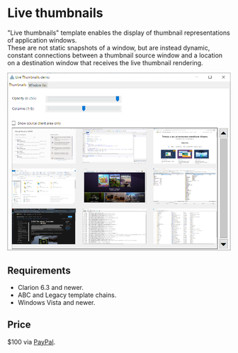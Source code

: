 # Live thumbnails
"Live thumbnails" template enables the display of thumbnail representations of application windows.  
These are not static snapshots of a window, but are instead dynamic, constant connections between a thumbnail source window
and a location on a destination window that receives the live thumbnail rendering.

![LiveThumbnails](https://github.com/mikeduglas/Live-thumbnails/blob/master/LiveThumbnails.png?raw=true)   

## Requirements
- Clarion 6.3 and newer.
- ABC and Legacy template chains.
- Windows Vista and newer.

## Price
$100 via [PayPal](https://www.paypal.me/mikeduglas?ppid=PPC000628&cnac=RU&rsta=ru_RU(ru_RU)&cust=8W29QJ6GKY9HS&unptid=75f96da6-24a4-11e9-ae2c-441ea14e9560&t=&cal=ff0291196b3f5&calc=ff0291196b3f5&calf=ff0291196b3f5&unp_tpcid=ppme-social-user-profile-created&page=main:email&pgrp=main:email&e=op&mchn=em&s=ci&mail=sys).
